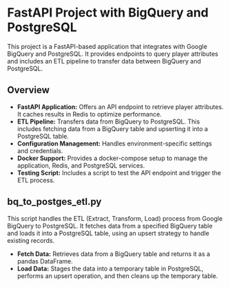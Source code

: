 # FastAPI Project with BigQuery and PostgreSQL

This project is a FastAPI-based application that integrates with Google BigQuery and PostgreSQL. It provides endpoints to query player attributes and includes an ETL pipeline to transfer data between BigQuery and PostgreSQL.

## Overview

- **FastAPI Application:** Offers an API endpoint to retrieve player attributes. It caches results in Redis to optimize performance.
- **ETL Pipeline:** Transfers data from BigQuery to PostgreSQL. This includes fetching data from a BigQuery table and upserting it into a PostgreSQL table.
- **Configuration Management:** Handles environment-specific settings and credentials.
- **Docker Support:** Provides a docker-compose setup to manage the application, Redis, and PostgreSQL services.
- **Testing Script:** Includes a script to test the API endpoint and trigger the ETL process.

## bq_to_postges_etl.py

This script handles the ETL (Extract, Transform, Load) process from Google BigQuery to PostgreSQL. It fetches data from a specified BigQuery table and loads it into a PostgreSQL table, using an upsert strategy to handle existing records.

- **Fetch Data:** Retrieves data from a BigQuery table and returns it as a pandas DataFrame.
- **Load Data:** Stages the data into a temporary table in PostgreSQL, performs an upsert operation, and then cleans up the temporary table.





